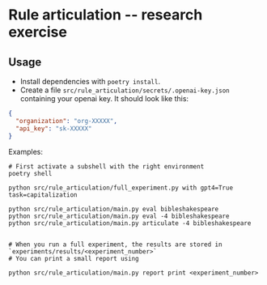 # Rule articulation -- research exercise

## Usage

- Install dependencies with `poetry install`.
- Create a file `src/rule_articulation/secrets/.openai-key.json` containing your openai key. It should look like this:

```json
{
  "organization": "org-XXXXX",
  "api_key": "sk-XXXXX"
}
```

Examples:

```
# First activate a subshell with the right environment
poetry shell

python src/rule_articulation/full_experiment.py with gpt4=True task=capitalization

python src/rule_articulation/main.py eval bibleshakespeare
python src/rule_articulation/main.py eval -4 bibleshakespeare
python src/rule_articulation/main.py articulate -4 bibleshakespeare


# When you run a full experiment, the results are stored in `experiments/results/<experiment_number>`
# You can print a small report using

python src/rule_articulation/main.py report print <experiment_number>
```
